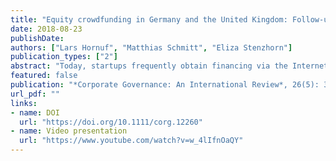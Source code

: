 ```yaml
---
title: "Equity crowdfunding in Germany and the United Kingdom: Follow-up funding and firm failure"
date: 2018-08-23
publishDate: 
authors: ["Lars Hornuf", "Matthias Schmitt", "Eliza Stenzhorn"]
publication_types: ["2"]
abstract: "Today, startups frequently obtain financing via the Internet through many small contributions of nonsophisticated investors. Yet, little is known whether these startups can ultimately build enduring businesses. This study investigates the determinants of follow-up funding and firm failure after an equity crowdfunding campaign has taken place. e use hand-collected data from 13 different equity crowdfunding portals and 413 firms that ran at least one successful equity crowdfunding campaign in Germany or the United Kingdom between 2011 and 2016. Our findings show that German firms that received equity crowdfunding stood a higher chance of obtaining follow-up funding through business angels or venture capitalists but also had a higher likelihood of failure. The number of senior managers and the number of initial venture capital investors both had a positive impact on obtaining postcampaign financing, whereas the average age of the senior management team had a negative impact. The number of initial venture capital investors and the valuation of the firm were significant predictors increasing the hazard of firm failure, whereas the number of senior managers and the amount raised during previous equity crowdfunding campaigns had a negative impact."
featured: false
publication: "*Corporate Governance: An International Review*, 26(5): 331-354"
url_pdf: ""
links:
- name: DOI
  url: "https://doi.org/10.1111/corg.12260"
- name: Video presentation
  url: "https://www.youtube.com/watch?v=w_4lIfnOaQY"
---
```


